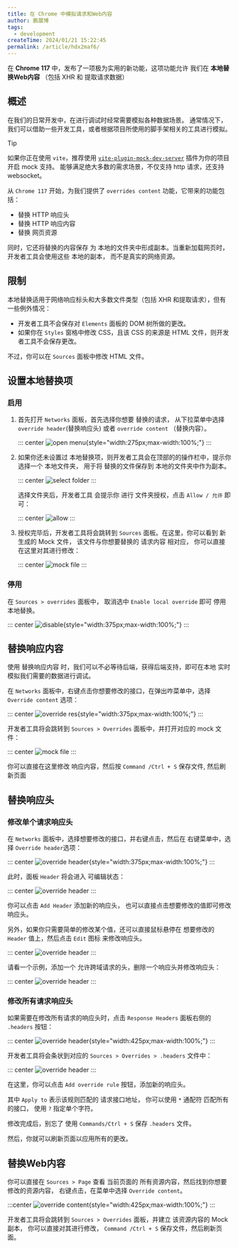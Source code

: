 ```yaml
---
title: 在 Chrome 中模拟请求和Web内容
author: 鹏展博
tags:
  - development
createTime: 2024/01/21 15:22:45
permalink: /article/hdx2maf6/
---
```


在 **Chrome 117** 中，发布了一项极为实用的新功能，这项功能允许 我们在 **本地替换Web内容**
（包括 XHR 和 提取请求数据）

## 概述

在我们的日常开发中，在进行调试时经常需要模拟各种数据场景。
通常情况下，我们可以借助一些开发工具，或者根据项目所使用的脚手架相关的工具进行模拟。

> [!tip]
> 如果你正在使用 `vite`，推荐使用 [`vite-plugin-mock-dev-server`](https://vite-plugin-mock-dev-server.netlify.app/) 插件为你的项目开启 mock 支持。
> 能够满足绝大多数的需求场景，不仅支持 http 请求，还支持 websocket。

从 `Chrome 117` 开始，为我们提供了 `overrides content` 功能，它带来的功能包括：

- 替换 HTTP 响应头
- 替换 HTTP 响应内容
- 替换 网页资源

同时，它还将替换的内容保存 为 本地的文件夹中形成副本。当重新加载网页时，开发者工具会使用这些 本地的副本，
而不是真实的网络资源。

## 限制

本地替换适用于网络响应标头和大多数文件类型（包括 XHR 和提取请求），但有一些例外情况：

- 开发者工具不会保存对 `Elements` 面板的 DOM 树所做的更改。
- 如果你在 `Styles` 窗格中修改 CSS，且该 CSS 的来源是 HTML 文件，则开发者工具不会保存更改。

不过，你可以在 `Sources` 面板中修改 HTML 文件。

## 设置本地替换项

### 启用

1. 首先打开 `Networks` 面板，首先选择你想要 替换的请求，
   从下拉菜单中选择 `override header`(替换响应头) 或者 `override content` （替换内容）。

   ::: center
   ![open menu](/images/chrome-override/open-menu.png){style="width:275px;max-width:100%;"}
   :::

2. 如果你还未设置过 本地替换项，则开发者工具会在顶部的的操作栏中，提示你 选择一个 本地文件夹，
用于将 替换的文件保存到 本地的文件夹中作为副本。

   ::: center
   ![select folder](/images/chrome-override/select-folder.png)
   :::

   选择文件夹后，开发者工具 会提示你 进行 文件夹授权，点击 `Allow / 允许` 即可：

   ::: center
   ![allow](/images/chrome-override/allow.png)
   :::

3. 授权完毕后，开发者工具将会跳转到 `Sources` 面板。在这里，你可以看到 新生成的 Mock 文件，
   该文件与你想要替换的 请求内容 相对应， 你可以直接在这里对其进行修改：

   ::: center
   ![mock file](/images/chrome-override/mock-file.png)
   :::

### 停用

在 `Sources > overrides` 面板中， 取消选中 `Enable local override` 即可 停用 本地替换。

::: center
![disable](/images/chrome-override/disable.png){style="width:375px;max-width:100%;"}
:::

## 替换响应内容

使用 替换响应内容 时，我们可以不必等待后端，获得后端支持，即可在本地 实时模拟我们需要的数据进行调试。

在 `Networks` 面板中，右键点击你想要修改的接口，在弹出咋菜单中，选择 `Override content` 选项：

::: center
![override res](/images/chrome-override/override-res-1.png){style="width:375px;max-width:100%;"}
:::

开发者工具将会跳转到 `Sources > Overrides` 面板中，并打开对应的 mock 文件：

::: center
![mock file](/images/chrome-override/mock-file.png)
:::

你可以直接在这里修改 响应内容，然后按 `Command /Ctrl + S` 保存文件, 然后刷新页面

## 替换响应头

### 修改单个请求响应头

在 `Networks` 面板中，选择想要修改的接口，并右键点击，然后在 右键菜单中，选择 `Override header`选项：

::: center
![override header](/images/chrome-override/override-header-1.png){style="width:375px;max-width:100%;"}
:::

此时，面板 `Header` 将会进入 可编辑状态：

::: center
![override header](/images/chrome-override/override-header-2.png)
:::

你可以点击 `Add Header` 添加新的响应头， 也可以直接点击想要修改的值即可修改响应头。

另外，如果你只需要简单的修改某个值，还可以直接鼠标悬停在 想要修改的 `Header` 值上，然后点击 `Edit` 图标 来修改响应头。

::: center
![override header](/images/chrome-override/override-header-3.png)
:::

请看一个示例，添加一个 允许跨域请求的头，删除一个响应头并修改响应头：

::: center
![override header](/images/chrome-override/override-header-4.png)
:::

### 修改所有请求响应头

如果需要在修改所有请求的响应头时，点击 `Response Headers` 面板右侧的 `.headers` 按钮：

::: center
![override header](/images/chrome-override/override-header-5.png){style="width:425px;max-width:100%;"}
:::

开发者工具将会条状到对应的 `Sources > Overrides > .headers` 文件中：

::: center
![override header](/images/chrome-override/override-header-6.png)
:::

在这里，你可以点击 `Add override rule` 按钮，添加新的响应头。

其中 `Apply to` 表示该规则匹配的 请求接口地址， 你可以使用 `*` 通配符 匹配所有的接口， 使用 `?` 指定单个字符。

修改完成后，别忘了 使用 `Commands/Ctrl + S` 保存 `.headers` 文件。

然后，你就可以刷新页面以应用所有的更改。

## 替换Web内容

你可以直接在 `Sources > Page` 查看 当前页面的 所有资源内容，然后找到你想要修改的资源内容，
右键点击，在菜单中选择 `Override content`。

:::center
![override content](/images/chrome-override/override-content.png){style="width:425px;max-width:100%;"}
:::

开发者工具将会跳转到 `Sources > Overrides` 面板，并建立 该资源内容的 Mock 副本，
你可以直接对其进行修改， `Command /Ctrl + S` 保存文件，然后刷新页面。
